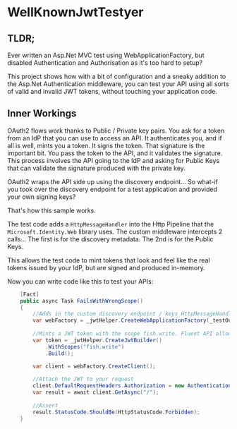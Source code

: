 # WellKnownJwtTestyer

## TLDR;

Ever written an Asp.Net MVC test using WebApplicationFactory, but disabled Authentication and Authorisation as it's too hard to setup?

This project shows how with a bit of configuration and a sneaky addition to the Asp.Net Authentication middleware, you can test your API using all sorts of valid and invalid JWT tokens, without touching your application code.

## Inner Workings

OAuth2 flows work thanks to Public / Private key pairs. You ask for a token from an IdP that you can use to access an API. It authenticates you, and if all is well, mints you a token. It signs the token.
That signature is the important bit. You pass the token to the API, and it validates the signature. This process involves the API going to the IdP and asking for Public Keys that can validate the signature produced with the private key.

OAuth2 wraps the API side up using the discovery endpoint...
So what-if you took over the discovery endpoint for a test application and provided your own signing keys?

That's how this sample works.

The test code adds a ```HttpMessageHandler``` into the Http Pipeline that the ```Microsoft.Identity.Web``` library uses. The custom middleware intercepts 2 calls... The first is for the discovery metadata. The 2nd is for the Public Keys. 

This allows the test code to mint tokens that look and feel like the real tokens issued by your IdP, but are signed and produced in-memory.

Now you can write code like this to test your APIs:

```c#
    [Fact]
    public async Task FailsWithWrongScope()
    {
        //Adds in the custom discovery endpoint / keys HttpMessageHandler
        var webFactory = _jwtHelper.CreateWebApplicationFactory(_testOutputHelper);
        
        //Mints a JWT token with the scope fish.write. Fluent API allows you to adapt the token as necessary
        var token = _jwtHelper.CreateJwtBuilder()
            .WithScopes("fish.write")
            .Build();

        var client = webFactory.CreateClient();
        
        //Attach the JWT to your request
        client.DefaultRequestHeaders.Authorization = new AuthenticationHeaderValue("Bearer", token);
        var result = await client.GetAsync("/");
        
        //Assert
        result.StatusCode.ShouldBe(HttpStatusCode.Forbidden);
    }

```

